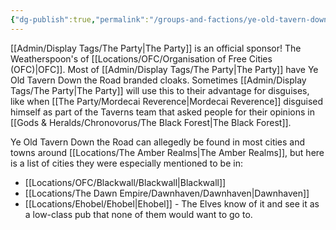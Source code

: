 ```yaml
---
{"dg-publish":true,"permalink":"/groups-and-factions/ye-old-tavern-down-the-road/","tags":["Groups"],"noteIcon":"","created":"2024-03-12T21:21:25.000+00:00","updated":"2024-12-31T21:58:53.933+00:00"}
---
```


[[Admin/Display Tags/The Party\|The Party]] is an official sponsor! The Weatherspoon's of [[Locations/OFC/Organisation of Free Cities (OFC)\|OFC]]. Most of [[Admin/Display Tags/The Party\|The Party]] have Ye Old Tavern Down the Road branded cloaks. Sometimes [[Admin/Display Tags/The Party\|The Party]] will use this to their advantage for disguises, like when [[The Party/Mordecai Reverence\|Mordecai Reverence]] disguised himself as part of the Taverns team that asked people for their opinions in [[Gods & Heralds/Chronovorus/The Black Forest\|The Black Forest]].

Ye Old Tavern Down the Road can allegedly be found in most cities and towns around [[Locations/The Amber Realms\|The Amber Realms]], but here is a list of cities they were especially mentioned to be in:
- [[Locations/OFC/Blackwall/Blackwall\|Blackwall]]
- [[Locations/The Dawn Empire/Dawnhaven/Dawnhaven\|Dawnhaven]] 
- [[Locations/Ehobel/Ehobel\|Ehobel]] - The Elves know of it and see it as a low-class pub that none of them would want to go to. 